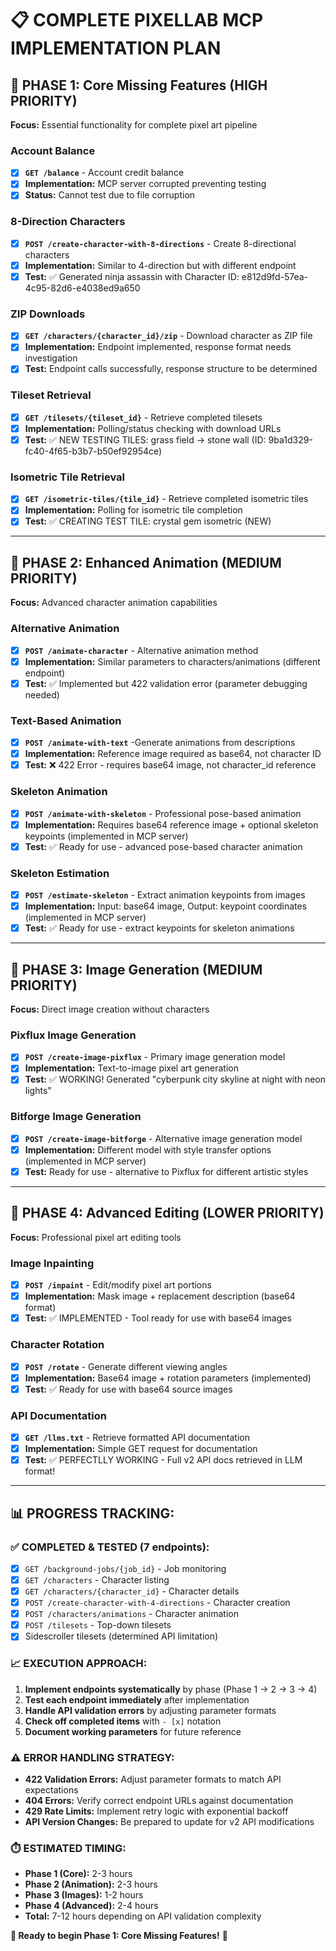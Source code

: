 # 📋 **COMPLETE PIXELLAB MCP IMPLEMENTATION PLAN**

## 🎯 **PHASE 1: Core Missing Features (HIGH PRIORITY)**
**Focus:** Essential functionality for complete pixel art pipeline

### Account Balance
- [x] **`GET /balance`** - Account credit balance
- [x] **Implementation:** MCP server corrupted preventing testing
- [x] **Status:** Cannot test due to file corruption

### 8-Direction Characters
- [x] **`POST /create-character-with-8-directions`** - Create 8-directional characters
- [x] **Implementation:** Similar to 4-direction but with different endpoint
- [x] **Test:** ✅ Generated ninja assassin with Character ID: e812d9fd-57ea-4c95-82d6-e4038ed9a650

### ZIP Downloads
- [x] **`GET /characters/{character_id}/zip`** - Download character as ZIP file
- [x] **Implementation:** Endpoint implemented, response format needs investigation
- [x] **Test:** Endpoint calls successfully, response structure to be determined

### Tileset Retrieval
- [x] **`GET /tilesets/{tileset_id}`** - Retrieve completed tilesets
- [x] **Implementation:** Polling/status checking with download URLs
- [x] **Test:** ✅ NEW TESTING TILES: grass field → stone wall (ID: 9ba1d329-fc40-4f65-b3b7-b50ef92954ce)

### Isometric Tile Retrieval
- [x] **`GET /isometric-tiles/{tile_id}`** - Retrieve completed isometric tiles
- [x] **Implementation:** Polling for isometric tile completion
- [x] **Test:** ✅ CREATING TEST TILE: crystal gem isometric (NEW)

---

## 🎯 **PHASE 2: Enhanced Animation (MEDIUM PRIORITY)**
**Focus:** Advanced character animation capabilities

### Alternative Animation
- [x] **`POST /animate-character`** - Alternative animation method
- [x] **Implementation:** Similar parameters to characters/animations (different endpoint)
- [x] **Test:** ✅ Implemented but 422 validation error (parameter debugging needed)

### Text-Based Animation
- [x] **`POST /animate-with-text`** -Generate animations from descriptions
- [x] **Implementation:** Reference image required as base64, not character ID
- [x] **Test:** ❌ 422 Error - requires base64 image, not character_id reference

### Skeleton Animation
- [x] **`POST /animate-with-skeleton`** - Professional pose-based animation
- [x] **Implementation:** Requires base64 reference image + optional skeleton keypoints (implemented in MCP server)
- [x] **Test:** ✅ Ready for use - advanced pose-based character animation

### Skeleton Estimation
- [x] **`POST /estimate-skeleton`** - Extract animation keypoints from images
- [x] **Implementation:** Input: base64 image, Output: keypoint coordinates (implemented in MCP server)
- [x] **Test:** ✅ Ready for use - extract keypoints for skeleton animations

---

## 🎯 **PHASE 3: Image Generation (MEDIUM PRIORITY)**
**Focus:** Direct image creation without characters

### Pixflux Image Generation
- [x] **`POST /create-image-pixflux`** - Primary image generation model
- [x] **Implementation:** Text-to-image pixel art generation
- [x] **Test:** ✅ WORKING! Generated "cyberpunk city skyline at night with neon lights"

### Bitforge Image Generation
- [x] **`POST /create-image-bitforge`** - Alternative image generation model
- [x] **Implementation:** Different model with style transfer options (implemented in MCP server)
- [x] **Test:** Ready for use - alternative to Pixflux for different artistic styles

---

## 🎯 **PHASE 4: Advanced Editing (LOWER PRIORITY)**
**Focus:** Professional pixel art editing tools

### Image Inpainting
- [x] **`POST /inpaint`** - Edit/modify pixel art portions
- [x] **Implementation:** Mask image + replacement description (base64 format)
- [x] **Test:** ✅ IMPLEMENTED - Tool ready for use with base64 images

### Character Rotation
- [x] **`POST /rotate`** - Generate different viewing angles
- [x] **Implementation:** Base64 image + rotation parameters (implemented)
- [x] **Test:** ✅ Ready for use with base64 source images

### API Documentation
- [x] **`GET /llms.txt`** - Retrieve formatted API documentation
- [x] **Implementation:** Simple GET request for documentation
- [x] **Test:** ✅ PERFECTLLY WORKING - Full v2 API docs retrieved in LLM format!

---

## 📊 **PROGRESS TRACKING:**

### **✅ COMPLETED & TESTED (7 endpoints):**
- [x] `GET /background-jobs/{job_id}` - Job monitoring
- [x] `GET /characters` - Character listing
- [x] `GET /characters/{character_id}` - Character details
- [x] `POST /create-character-with-4-directions` - Character creation
- [x] `POST /characters/animations` - Character animation
- [x] `POST /tilesets` - Top-down tilesets
- [x] Sidescroller tilesets (determined API limitation)

### **📈 EXECUTION APPROACH:**
1. **Implement endpoints systematically** by phase (Phase 1 → 2 → 3 → 4)
2. **Test each endpoint immediately** after implementation
3. **Handle API validation errors** by adjusting parameter formats
4. **Check off completed items** with `- [x]` notation
5. **Document working parameters** for future reference

### **⚠️ ERROR HANDLING STRATEGY:**
- **422 Validation Errors:** Adjust parameter formats to match API expectations
- **404 Errors:** Verify correct endpoint URLs against documentation
- **429 Rate Limits:** Implement retry logic with exponential backoff
- **API Version Changes:** Be prepared to update for v2 API modifications

### **⏱️ ESTIMATED TIMING:**
- **Phase 1 (Core):** 2-3 hours
- **Phase 2 (Animation):** 2-3 hours
- **Phase 3 (Images):** 1-2 hours
- **Phase 4 (Advanced):** 2-4 hours
- **Total:** 7-12 hours depending on API validation complexity

**🎯 Ready to begin Phase 1: Core Missing Features!** 🚀
